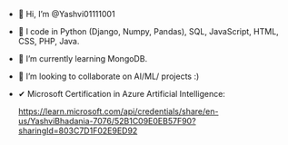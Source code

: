 - 👋 Hi, I’m @Yashvi01111001
- 👀 I code in Python (Django, Numpy, Pandas), SQL, JavaScript, HTML, CSS, PHP, Java.
- 🌱 I’m currently learning MongoDB.
- 💞️ I’m looking to collaborate on AI/ML/ projects :)
- ✔ Microsoft Certification in Azure Artificial Intelligence:
  
  https://learn.microsoft.com/api/credentials/share/en-us/YashviBhadania-7076/52B1C09E0EB57F90?sharingId=803C7D1F02E9ED92 

<!---
Yashvi01111001/Yashvi01111001 is a ✨ special ✨ repository because its `README.md` (this file) appears on your GitHub profile.
You can click the Preview link to take a look at your changes.
--->
